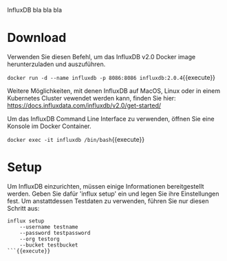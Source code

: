 <!-- A Katacoda scenario is a series of Markdown files, bash scripts and a JSON file to define how your scenario should be configured, the text for the scenario and any automation required.

## Task

Clone our example repository that contains the set of documentation with the following command:

`git clone https://github.com/katacoda/scenario-examples.git katacoda-scenario-examples`{{execute}}

Within the repository, you will see a set of examples of implementing various Katacoda functionality.

The scenario you are currently reading is in the directory `ls -lha katacoda-scenario-examples/create-scenario-101`{{execute}}. The directory name is what defines the URL.

An example of the current step is `katacoda-scenario-examples/create-scenario-101/step1.md`{{open}}

All the steps are collected via a JSON file, for example, `katacoda-scenario-examples/create-scenario-101/index.json`{{open}}.

The JSON file defines the scenario title, the description, steps order, the UI layout and environment. You can find more about the layouts within our scenarios at [katacoda.com/docs/scenarios/layouts](https://katacoda.com/docs/scenarios/layouts) and environments at [katacoda.com/docs/scenarios/environments](https://katacoda.com/docs/scenarios/environments). -->

InfluxDB bla bla bla

# Download

Verwenden Sie diesen Befehl, um das InfluxDB v2.0 Docker image herunterzuladen und auszuführen.

`docker run -d --name influxdb -p 8086:8086 influxdb:2.0.4`{{execute}}

Weitere Möglichkeiten, mit denen InfluxDB auf MacOS, Linux oder in einem Kubernetes Cluster vewendet werden kann, finden Sie hier: https://docs.influxdata.com/influxdb/v2.0/get-started/

Um das InfluxDB Command Line Interface zu verwenden, öffnen Sie eine Konsole im Docker Container.

`docker exec -it influxdb /bin/bash`{{execute}}

# Setup

Um InfluxDB einzurichten, müssen einige Informationen bereitgestellt werden. Geben Sie dafür 'influx setup' ein und legen Sie ihre Einstellungen fest. Um anstattdessen Testdaten zu verwenden, führen Sie nur diesen Schritt aus:

```
influx setup
    --username testname
    --password testpassword
    --org testorg
    --bucket testbucket
```{{execute}}